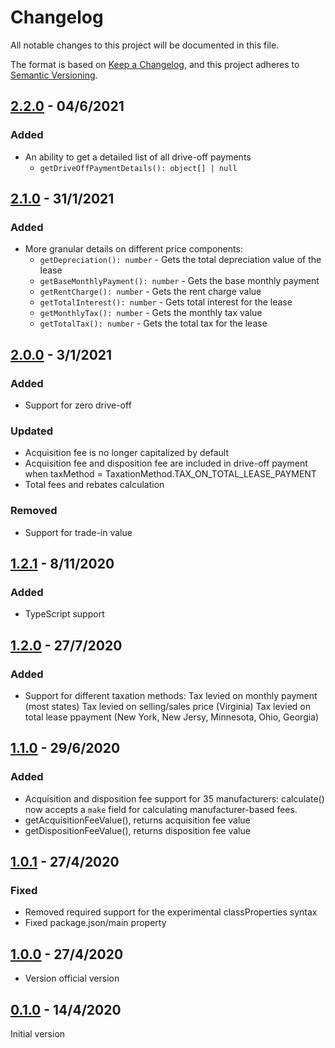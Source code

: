 # Changelog

All notable changes to this project will be documented in this file.

The format is based on [Keep a Changelog](https://keepachangelog.com/en/1.0.0/),
and this project adheres to [Semantic Versioning](https://semver.org/).

## [2.2.0](https://github.com/ErezNagar/lease-calculator/compare/v2.1.0...v2.2.0) - 04/6/2021

### Added

- An ability to get a detailed list of all drive-off payments
  - `getDriveOffPaymentDetails(): object[] | null`

## [2.1.0](https://github.com/ErezNagar/lease-calculator/compare/v2.0.0...v2.1.0) - 31/1/2021

### Added

- More granular details on different price components:
  - `getDepreciation(): number` - Gets the total depreciation value of the lease
  - `getBaseMonthlyPayment(): number` - Gets the base monthly payment
  - `getRentCharge(): number` - Gets the rent charge value
  - `getTotalInterest(): number` - Gets total interest for the lease
  - `getMonthlyTax(): number` - Gets the monthly tax value
  - `getTotalTax(): number` - Gets the total tax for the lease

## [2.0.0](https://github.com/ErezNagar/lease-calculator/compare/v1.2.2...v2.0.0) - 3/1/2021

### Added

- Support for zero drive-off

### Updated

- Acquisition fee is no longer capitalized by default
- Acquisition fee and disposition fee are included in drive-off payment when taxMethod = TaxationMethod.TAX_ON_TOTAL_LEASE_PAYMENT
- Total fees and rebates calculation

### Removed

- Support for trade-in value

## [1.2.1](https://github.com/ErezNagar/lease-calculator/compare/v1.2.0...v1.2.1) - 8/11/2020

### Added

- TypeScript support

## [1.2.0](https://github.com/ErezNagar/lease-calculator/compare/v1.1.0...v1.2.0) - 27/7/2020

### Added

- Support for different taxation methods:
  Tax levied on monthly payment (most states)
  Tax levied on selling/sales price (Virginia)
  Tax levied on total lease ppayment (New York, New Jersy, Minnesota, Ohio, Georgia)

## [1.1.0](https://github.com/ErezNagar/lease-calculator/compare/v1.0.1...v1.1.0) - 29/6/2020

### Added

- Acquisition and disposition fee support for 35 manufacturers:
  calculate() now accepts a `make` field for calculating manufacturer-based fees.
- getAcquisitionFeeValue(), returns acquisition fee value
- getDispositionFeeValue(), returns disposition fee value

## [1.0.1](https://github.com/ErezNagar/lease-calculator/compare/v1.0.0...v1.0.1) - 27/4/2020

### Fixed

- Removed required support for the experimental classProperties syntax
- Fixed package.json/main property

## [1.0.0](https://github.com/ErezNagar/lease-calculator/compare/v0.1.0...v1.0.0) - 27/4/2020

- Version official version

## [0.1.0](https://github.com/ErezNagar/lease-calculator/releases/tag/v0.1.0) - 14/4/2020

Initial version
